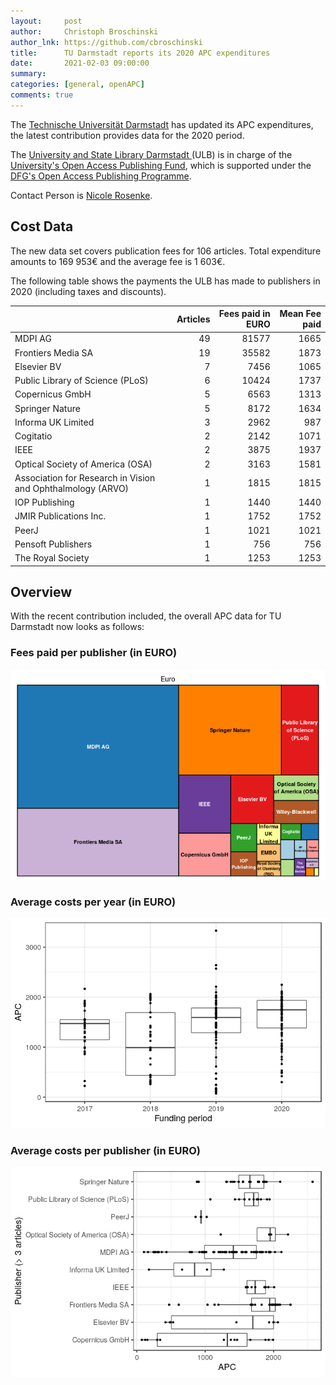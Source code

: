 ```yaml
---
layout:     post
author:     Christoph Broschinski
author_lnk: https://github.com/cbroschinski
title:      TU Darmstadt reports its 2020 APC expenditures
date:       2021-02-03 09:00:00
summary:    
categories: [general, openAPC]
comments: true
---
```





The [Technische Universität Darmstadt](https://www.tu-darmstadt.de) has updated its APC expenditures, the latest contribution provides data for the 2020 period.

The [University and State Library Darmstadt ](https://www.ulb.tu-darmstadt.de/service/start/index.en.jsp) (ULB) is in charge of the [University's Open Access Publishing Fund](https://www.ulb.tu-darmstadt.de/service/elektronisches_publizieren/oa_publikationsfond/index.en.jsp), which is supported under the [DFG's Open Access Publishing Programme](https://www.dfg.de/en/research_funding/programmes/infrastructure/lis/open_access/infrastructure_funding/index.html#4).

Contact Person is [Nicole Rosenke](mailto:oa-fonds@ulb.tu-darmstadt.de).

## Cost Data



The new data set covers publication fees for 106 articles. Total expenditure amounts to 169 953€ and the average fee is 1 603€.

The following table shows the payments the ULB has made to publishers in 2020 (including taxes and discounts).


|                                                            | Articles| Fees paid in EURO| Mean Fee paid|
|:-----------------------------------------------------------|--------:|-----------------:|-------------:|
|MDPI AG                                                     |       49|             81577|          1665|
|Frontiers Media SA                                          |       19|             35582|          1873|
|Elsevier BV                                                 |        7|              7456|          1065|
|Public Library of Science (PLoS)                            |        6|             10424|          1737|
|Copernicus GmbH                                             |        5|              6563|          1313|
|Springer Nature                                             |        5|              8172|          1634|
|Informa UK Limited                                          |        3|              2962|           987|
|Cogitatio                                                   |        2|              2142|          1071|
|IEEE                                                        |        2|              3875|          1937|
|Optical Society of America (OSA)                            |        2|              3163|          1581|
|Association for Research in Vision and Ophthalmology (ARVO) |        1|              1815|          1815|
|IOP Publishing                                              |        1|              1440|          1440|
|JMIR Publications Inc.                                      |        1|              1752|          1752|
|PeerJ                                                       |        1|              1021|          1021|
|Pensoft Publishers                                          |        1|               756|           756|
|The Royal Society                                           |        1|              1253|          1253|

## Overview

With the recent contribution included, the overall APC data for TU Darmstadt now looks as follows: 

### Fees paid per publisher (in EURO)

![plot of chunk tree_darmstadt_2021_02_03_full](/figure/tree_darmstadt_2021_02_03_full-1.png)

###  Average costs per year (in EURO)

![plot of chunk box_darmstadt_2021_02_03_year_full](/figure/box_darmstadt_2021_02_03_year_full-1.png)

###  Average costs per publisher (in EURO)

![plot of chunk box_darmstadt_2021_02_03_publisher_full](/figure/box_darmstadt_2021_02_03_publisher_full-1.png)

